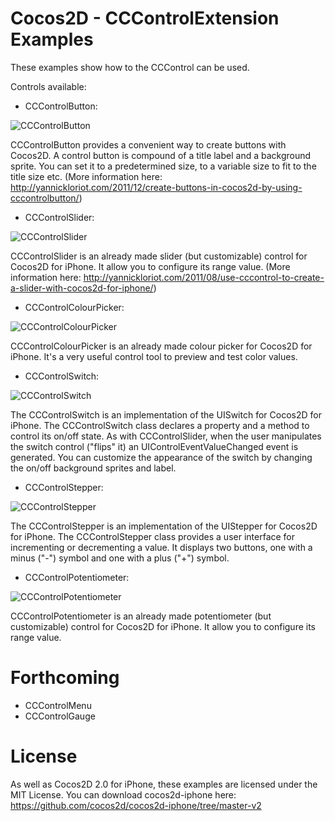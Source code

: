 Cocos2D - CCControlExtension Examples
=====================

These examples show how to the CCControl can be used.

Controls available:

 * CCControlButton:

![CCControlButton](http://github.com/YannickL/CCControlExtension/raw/master/screenshots/button.png)

CCControlButton provides a convenient way to create buttons with Cocos2D.
A control button is compound of a title label and a background sprite. You can set it to a predetermined size, to a variable size to fit to the title size etc. (More information here: http://yannickloriot.com/2011/12/create-buttons-in-cocos2d-by-using-cccontrolbutton/)

 * CCControlSlider:

![CCControlSlider](http://github.com/YannickL/CCControlExtension/raw/master/screenshots/slider.png)

CCControlSlider is an already made slider (but customizable) control for Cocos2D for iPhone. It allow you to configure its range value. (More information here: http://yannickloriot.com/2011/08/use-cccontrol-to-create-a-slider-with-cocos2d-for-iphone/)

 * CCControlColourPicker:

![CCControlColourPicker](http://github.com/YannickL/CCControlExtension/raw/master/screenshots/colorpicker.png)

CCControlColourPicker is an already made colour picker for Cocos2D for iPhone. It's a very useful control tool to preview and test color values.

* CCControlSwitch:

![CCControlSwitch](http://github.com/YannickL/CCControlExtension/raw/master/screenshots/switch.png)

The CCControlSwitch is an implementation of the UISwitch for Cocos2D for iPhone.
The CCControlSwitch class declares a property and a method to control its on/off state. As with CCControlSlider, when the user manipulates the switch control ("flips" it) an UIControlEventValueChanged event is generated.
You can customize the appearance of the switch by changing the on/off background sprites and label.

* CCControlStepper:

![CCControlStepper](http://github.com/YannickL/CCControlExtension/raw/master/screenshots/stepper.png)

The CCControlStepper is an implementation of the UIStepper for Cocos2D for iPhone.
The CCControlStepper class provides a user interface for incrementing or decrementing a value. It displays two buttons, one with a minus ("-") symbol and one with a plus ("+") symbol.

 * CCControlPotentiometer:

![CCControlPotentiometer](http://github.com/YannickL/CCControlExtension/raw/master/screenshots/potentiometer.png)

CCControlPotentiometer is an already made potentiometer (but customizable) control for Cocos2D for iPhone. It allow you to configure its range value.

Forthcoming
=====================

 * CCControlMenu
 * CCControlGauge

License
====================
As well as Cocos2D 2.0 for iPhone, these examples are licensed under the MIT License. 
You can download cocos2d-iphone here: https://github.com/cocos2d/cocos2d-iphone/tree/master-v2
